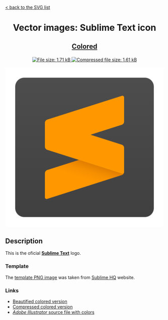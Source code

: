 [< back to the SVG list](../ "SVG list")

<h1 align="center">Vector images: Sublime Text icon</h1>

<h2><p align="center"><a href="Sublime Text.colored.svg" title="View & Download Sublime Text colored icon">Colored</a></p></h2>
<div class="badges" align="center">
	<a href="Sublime Text.colored.svg" target="_blank" title="File size">
		<img alt="File size: 1.71 kB" src="https://img.shields.io/static/v1?cacheSeconds=10800&style=flat&label=File%20size&message=1.71%20kB&color=0aa">
	</a>
	<a href="./src/Sublime Text.colored.min.svg" target="_blank" title="File size">
		<img alt="Compressed file size: 1.61 kB" src="https://img.shields.io/static/v1?cacheSeconds=10800&style=flat&label=Compressed&message=1.61%20kB&color=bb0">
	</a>
</div>
<div>
	<br>
	<img src="Sublime Text.colored.svg" alt="***There should be an image here***" title="Sublime Text colored icon">
	<br>
</div>

## Description

This is the oficial **[Sublime Text](https://www.sublimetext.com "Visit sublimetext.com")** logo.

### Template

The [template PNG image](https://www.sublimehq.com/images/sublime_text.png "See template PNG file") was taken from [Sublime HQ](https://www.sublimehq.com "Visit sublimehq.com") website.

### Links

- [Beautified colored version](Sublime%20Text.colored.svg "Download beautified colored SVG")
- [Compressed colored version](./src/Sublime%20Text.colored.min.svg "Download compressed colored SVG")
- [*Adobe Illustrator* source file with colors](./src/Sublime%20Text.colored.ai "Download Adobe Illustrator (.ai) source file with colors")